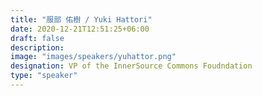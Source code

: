 ```yaml
---
title: "服部 佑樹 / Yuki Hattori"
date: 2020-12-21T12:51:25+06:00
draft: false
description:
image: "images/speakers/yuhattor.png"
designation: VP of the InnerSource Commons Foudndation
type: "speaker"
---
```

